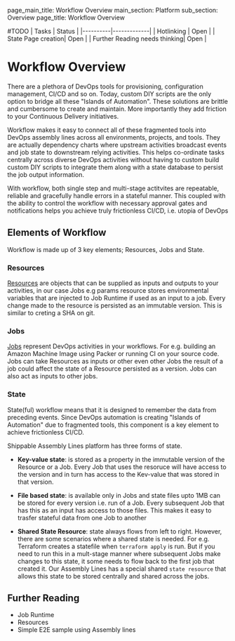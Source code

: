 page_main_title: Workflow Overview
main_section: Platform
sub_section: Overview
page_title: Workflow Overview


#TODO
| Tasks   |      Status    | 
|----------|-------------|
| Hotlinking |  Open | 
| State Page creation|  Open |
| Further Reading needs thinking|  Open |

# Workflow Overview
There are a plethora of DevOps tools for provisioning, configuration management, CI/CD and so on. Today, custom DIY scripts are the only option to bridge all these "Islands of Automation". These solutions are brittle and cumbersome to create and maintain. More importantly they add friction to your Continuous Delivery initiatives. 

Workflow makes it easy to connect all of these fragmented tools into DevOps assembly lines across all environments, projects, and tools. They are actually dependency charts where upstream activities broadcast events and job state to downstream relying activities. This helps co-ordinate tasks centrally across diverse DevOps activities without having to custom build custom DIY scripts to integrate them along with a state database to persist the job output information. 

With workflow, both single step and multi-stage actitvites are repeatable, reliable and gracefully handle errors in a stateful manner. This coupled with the ability to control the workflow with necessary approval gates and notifications helps you achieve truly frictionless CI/CD, i.e. utopia of DevOps


## Elements of Workflow
Workflow is made up of 3 key elements; Resources, Jobs and State.

### Resources
[Resources](/platform/resources-overview/) are objects that can be supplied as inputs and outputs to your activities, in our case Jobs e.g params resource stores environmental variables that are injected to Job Runtime if used as an input to a job. Every change made to the resource is persisted as an immutable version. This is similar to creting a SHA on git. 

### Jobs
[Jobs](/platform/jobs-overview/) represent DevOps activities in your workflows. For e.g. building an Amazon Machine Image using Packer or running CI on your source code. Jobs can take Resources as inputs or other even other Jobs the result of a job could affect the state of a Resource persisted as a version. Jobs can also act as inputs to other jobs.

### State
State(ful) workflow means that it is designed to remember the data from preceding events. Since DevOps automation is creating "Islands of Automation" due to fragmented tools, this component is a key element to achieve frictionless CI/CD. 

Shippable Assembly Lines platform has three forms of state. 

* **Key-value state**: is stored as a property in the immutable version of the Resource or a Job. Every Job that uses the resoruce will have access to the version and in turn has access to the Kev-value that was stored in that version. 


* **File based state**: is available only in Jobs and state files upto 1MB can be stored for every version i.e. run of a Job. Every subsequent Job that has this as an input has access to those files. This makes it easy to trasfer stateful data from one Job to another

* **Shared State Resource**: state always flows from left to right. However, there are some scenarios where a shared state is needed. For e.g. Terraform creates a statefile when `terraform apply` is run. But if you need to run this in a mult-stage manner where subsequent Jobs make changes to this state, it some needs to flow back to the first job that created it. Our Assembly Lines has a special shared `state resource` that allows this state to be stored centrally and shared across the jobs.  

## Further Reading
* Job Runtime
* Resources
* Simple E2E sample using Assembly lines